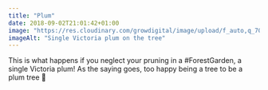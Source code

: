 ```yaml
---
title: "Plum"
date: 2018-09-02T21:01:42+01:00
image: "https://res.cloudinary.com/growdigital/image/upload/f_auto,q_70,w_736/v1544306098/plum-29494216797.jpg"
imageAlt: "Single Victoria plum on the tree"
---
```


This is what happens if you neglect your pruning in a #ForestGarden, a single Victoria plum! As the saying goes, too happy being a tree to be a plum tree 🙂
